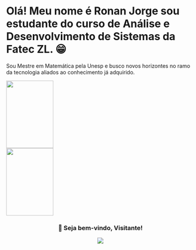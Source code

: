 # Olá! Meu nome é Ronan Jorge sou estudante do curso de Análise e Desenvolvimento de Sistemas da Fatec ZL. 😁
<!--
<p align="center">
<a 
  href="https://git.io/typing-svg"><img src="https://readme-typing-svg.herokuapp.com?font=Fira+Code&pause=1000&random=false&width=435&lines=Ronan+Felipe+Jorge" alt="Typing SVG" />
</a>
</p>
-->
Sou Mestre em Matemática pela Unesp e busco novos horizontes no ramo da tecnologia aliados ao conhecimento já adquirido.

<div>
  <a href="https://github.com/RonanJorge">
  <img width=50% height="180em" src="https://github-readme-stats.vercel.app/api?username=RonanJorge&show_icons=true&theme=tokyonight" />
  <img width=50% height="180em" src="https://github-readme-stats.vercel.app/api/top-langs/?username=RonanJorge&layout=compact&theme=tokyonight" />
</a>

</div>

<div align=center>
  <h3><b>📍 Seja bem-vindo, Visitante! </b></h3>
</div>
<p align="center" >   
  <img src="https://profile-counter.glitch.me/RonanJorge/count.svg" />  
</p>
